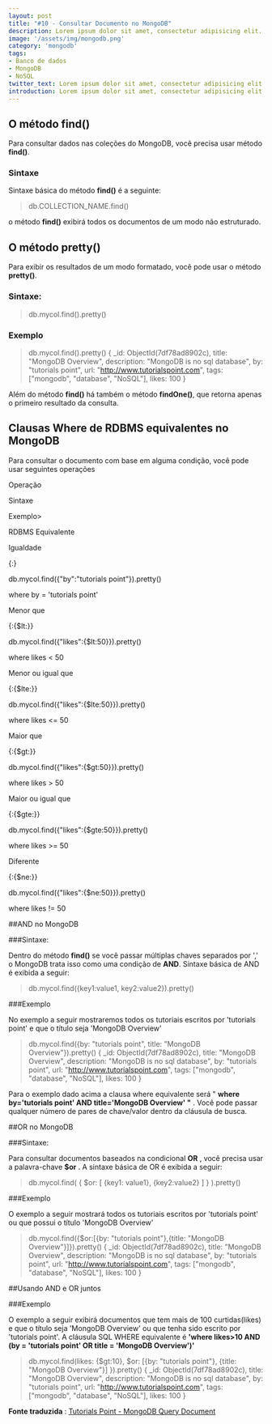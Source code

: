 ```yaml
---
layout: post
title: "#10 - Consultar Documento no MongoDB"
description: Lorem ipsum dolor sit amet, consectetur adipisicing elit.
image: '/assets/img/mongodb.png'
category: 'mongodb'
tags:
- Banco de dados
- MongoDB
- NoSQL
twitter_text: Lorem ipsum dolor sit amet, consectetur adipisicing elit.
introduction: Lorem ipsum dolor sit amet, consectetur adipisicing elit, sed do eiusmod tempor incididunt ut labore et dolore magna aliqua.
---
```

## O método find()

Para consultar dados nas coleções do MongoDB, você precisa usar método **find()**.

### Sintaxe

Sintaxe básica do método **find()** é a seguinte:

>db.COLLECTION_NAME.find()

o método **find()** exibirá todos os documentos de um modo não estruturado.

## O método pretty()

Para exibir os resultados de um modo formatado, você pode usar o método **pretty()**.

### Sintaxe:

>db.mycol.find().pretty()

### Exemplo

>db.mycol.find().pretty()
{
   _id: ObjectId(7df78ad8902c),
   title: "MongoDB Overview",
   description: "MongoDB is no sql database",
   by: "tutorials point",
   url: "http://www.tutorialspoint.com",
   tags: ["mongodb", "database", "NoSQL"],
   likes: 100
}
>
Além do método **find()** há também o método **findOne()**, que retorna apenas o primeiro resultado da consulta.

## Clausas Where de RDBMS equivalentes no MongoDB

Para consultar o documento com base em alguma condição, você pode usar seguintes operações

Operação

Sintaxe

Exemplo>

RDBMS Equivalente

Igualdade

{<key>:<value>}

db.mycol.find({"by":"tutorials point"}).pretty()

where by = 'tutorials point'

Menor que

{<key>:{$lt:<value>}}

db.mycol.find({"likes":{$lt:50}}).pretty()

where likes < 50

Menor ou igual que

{<key>:{$lte:<value>}}

db.mycol.find({"likes":{$lte:50}}).pretty()

where likes <= 50

Maior que

{<key>:{$gt:<value>}}

db.mycol.find({"likes":{$gt:50}}).pretty()

where likes > 50

Maior ou igual que

{<key>:{$gte:<value>}}

db.mycol.find({"likes":{$gte:50}}).pretty()

where likes >= 50

Diferente

{<key>:{$ne:<value>}}

db.mycol.find({"likes":{$ne:50}}).pretty()

where likes != 50

##AND no MongoDB


###Sintaxe:

Dentro do método 
**find()**
 se você passar múltiplas chaves separados por ',' o MongoDB trata isso como uma condição de 
**AND**. Sintaxe básica de AND é exibida a seguir:

>db.mycol.find({key1:value1, key2:value2}).pretty()

###Exemplo

No exemplo a seguir mostraremos todos os tutoriais escritos por 'tutorials point' e que o título seja 'MongoDB Overview'

>db.mycol.find({by: "tutorials point", title: "MongoDB Overview"}).pretty()
{
   _id: ObjectId(7df78ad8902c),
   title: "MongoDB Overview",
   description: "MongoDB is no sql database",
   by: "tutorials point",
   url: "http://www.tutorialspoint.com",
   tags: ["mongodb", "database", "NoSQL"],
   likes: 100
}
>
Para o exemplo dado acima a clausa where equivalente será "
**where by='tutorials point' AND title='MongoDB Overview' "**
. Você pode passar qualquer número de pares de chave/valor dentro da cláusula de busca.

##OR no MongoDB


###Sintaxe:

Para consultar documentos baseados na condicional 
**OR**
, você precisa usar a palavra-chave 
**$or**
. A sintaxe básica de OR é exibida a seguir:

>db.mycol.find(
   {
      $or: [
             {key1: value1}, {key2:value2}
      ]
   }
).pretty()

###Exemplo

O exemplo a seguir mostrará todos os tutoriais escritos por 'tutorials point' ou que possui o título 'MongoDB Overview'

>db.mycol.find({$or:[{by: "tutorials point"},{title: "MongoDB Overview"}]}).pretty()
{
   _id: ObjectId(7df78ad8902c),
   title: "MongoDB Overview",
   description: "MongoDB is no sql database",
   by: "tutorials point",
   url: "http://www.tutorialspoint.com",
   tags: ["mongodb", "database", "NoSQL"],
   likes: 100
}
>

##Usando AND e OR juntos


###Exemplo

O exemplo a seguir exibirá documentos que tem mais de 100 curtidas(likes) e que o título seja 'MongoDB Overview' ou que tenha sido escrito por 'tutorials point'. A cláusula SQL WHERE equivalente é 
**'where likes>10 AND (by = 'tutorials point' OR title = 'MongoDB Overview')'**


>db.mycol.find(likes: {$gt:10}, $or: [{by: "tutorials point"}, {title: "MongoDB Overview"}] }).pretty()
{
   _id: ObjectId(7df78ad8902c),
   title: "MongoDB Overview",
   description: "MongoDB is no sql database",
   by: "tutorials point",
   url: "http://www.tutorialspoint.com",
   tags: ["mongodb", "database", "NoSQL"],
   likes: 100
}
 


**Fonte traduzida**
:
[Tutorials Point - MongoDB Query Document](http://www.tutorialspoint.com/mongodb/mongodb_query_document.htm)
